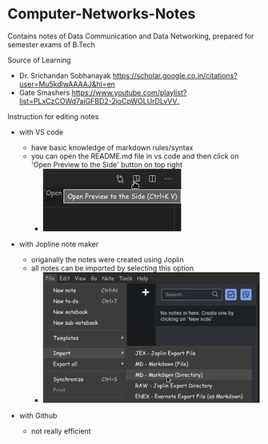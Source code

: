 # Computer-Networks-Notes
Contains notes of Data Communication and Data Networking, prepared for semester exams of B.Tech

Source of Learning 
- Dr. Srichandan Sobhanayak https://scholar.google.co.in/citations?user=Mu5kdlwAAAAJ&hl=en
- Gate Smashers https://www.youtube.com/playlist?list=PLxCzCOWd7aiGFBD2-2joCpWOLUrDLvVV_


Instruction for editing notes 
- with VS code
    - have basic knowledge of markdown rules/syntax
    - you can open the README.md file in vs code and then click on 'Open Preview to the Side' button on top right
        - ![abc.png](./_resources/Screenshot_2021-05-08_20-50-18.png)

- with Jopline note maker
    - origanally the notes were created using Joplin
    - all notes can be imported by selecting this option
        - ![import.png](./_resources/Screenshot_2021-05-08_21-01-04.png)

- with Github
    - not really efficient


